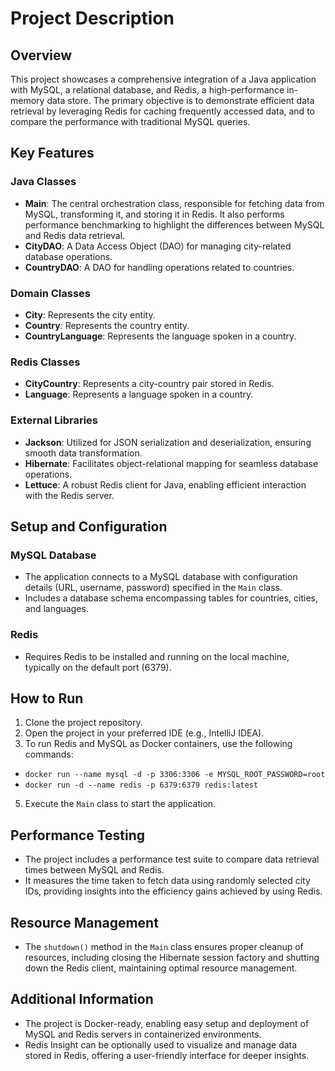 # Project Description

## Overview
This project showcases a comprehensive integration of a Java application with MySQL, a relational database, and Redis, a high-performance in-memory data store. The primary objective is to demonstrate efficient data retrieval by leveraging Redis for caching frequently accessed data, and to compare the performance with traditional MySQL queries.

## Key Features

### Java Classes
- **Main**: The central orchestration class, responsible for fetching data from MySQL, transforming it, and storing it in Redis. It also performs performance benchmarking to highlight the differences between MySQL and Redis data retrieval.
- **CityDAO**: A Data Access Object (DAO) for managing city-related database operations.
- **CountryDAO**: A DAO for handling operations related to countries.

### Domain Classes
- **City**: Represents the city entity.
- **Country**: Represents the country entity.
- **CountryLanguage**: Represents the language spoken in a country.

### Redis Classes
- **CityCountry**: Represents a city-country pair stored in Redis.
- **Language**: Represents a language spoken in a country.

### External Libraries
- **Jackson**: Utilized for JSON serialization and deserialization, ensuring smooth data transformation.
- **Hibernate**: Facilitates object-relational mapping for seamless database operations.
- **Lettuce**: A robust Redis client for Java, enabling efficient interaction with the Redis server.

## Setup and Configuration

### MySQL Database
- The application connects to a MySQL database with configuration details (URL, username, password) specified in the `Main` class.
- Includes a database schema encompassing tables for countries, cities, and languages.

### Redis
- Requires Redis to be installed and running on the local machine, typically on the default port (6379).

## How to Run
1. Clone the project repository.
2. Open the project in your preferred IDE (e.g., IntelliJ IDEA).
3. To run Redis and MySQL as Docker containers, use the following commands:
  - `docker run --name mysql -d -p 3306:3306 -e MYSQL_ROOT_PASSWORD=root`
  - `docker run -d --name redis -p 6379:6379 redis:latest `
5. Execute the `Main` class to start the application.

## Performance Testing
- The project includes a performance test suite to compare data retrieval times between MySQL and Redis.
- It measures the time taken to fetch data using randomly selected city IDs, providing insights into the efficiency gains achieved by using Redis.

## Resource Management
- The `shutdown()` method in the `Main` class ensures proper cleanup of resources, including closing the Hibernate session factory and shutting down the Redis client, maintaining optimal resource management.

## Additional Information
- The project is Docker-ready, enabling easy setup and deployment of MySQL and Redis servers in containerized environments.
- Redis Insight can be optionally used to visualize and manage data stored in Redis, offering a user-friendly interface for deeper insights.
